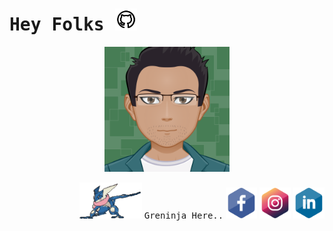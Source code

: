 # <samp> **Hey Folks** </samp> <img src="assets/git.svg" width="35" alt="git">

<p align="center">
<img src="assets/myAvatar.svg" width="200" height="200" alt="Avatar">
</p>

<p align="right">
<a href="https://youtu.be/DiPjyqO-jqU" target="_blank"><img src="assets/sprite-pokemon.gif" width="100" alt="ninja"></a>
<samp> Greninja Here..</samp>
<a href="https://www.facebook.com/abhishek.prasad.17/" target="_blank"><img src="assets/fb.svg" width="50" alt="fb"></a>
<a href="https://www.instagram.com/abhi_pratima/" target="_blank"><img src="assets/ig.svg" width="50" alt="ig"></a>
<a href="https://www.linkedin.com/in/abhishek-prasad-jinx17/" target="_blank"><img src="assets/ln.svg" width="50" alt="ln"></a>
</p>




